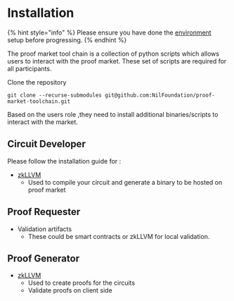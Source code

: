 # Installation

{% hint style="info" %}
Please ensure you have done the [environment](environment-setup.md) setup before progressing.
{% endhint %}

The proof market tool chain is a collection of python scripts which allows users to interact with the proof market. These set of scripts are required for all participants.

Clone the repository

```shell
git clone --recurse-submodules git@github.com:NilFoundation/proof-market-toolchain.git
```

Based on the users role ,they need to install additional binaries/scripts to interact with the market.

## Circuit Developer

Please follow the installation guide for :

* [zkLLVM](https://docs.nil.foundation/zkllvm/guides/installation)&#x20;
  * &#x20;Used to compile your circuit and generate a binary to be hosted on proof market

## Proof Requester

* Validation artifacts
  * These could be smart contracts or zkLLVM for local validation.

## Proof Generator

* [zkLLVM](https://docs.nil.foundation/zkllvm/guides/installation)&#x20;
  * Used to create proofs for the circuits
  * Validate proofs on client side&#x20;





###

